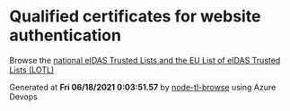 # Qualified certificates for website authentication 
 Browse the [national eIDAS Trusted Lists and the EU List of eIDAS Trusted Lists (LOTL)](https://webgate.ec.europa.eu/tl-browser/#/) 
 
 
Generated at **Fri 06/18/2021  0:03:51.57** by [node-tl-browse](https://github.com/ymedlop/node-tl-browser) using Azure Devops 
